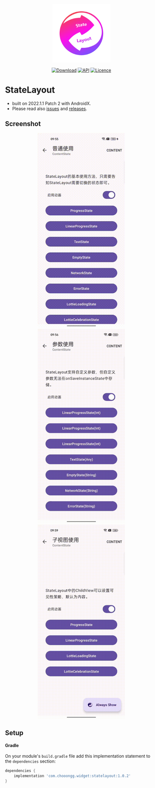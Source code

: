 <div align=center>
    <img src="Screenshots/Logo.svg" width="192" height="192"/> 

[![Download](https://img.shields.io/maven-central/v/com.chooongg.widget/statelayout.svg)](https://central.sonatype.com/artifact/com.chooongg.widget/statelayout/1.0.0)
[![API](https://img.shields.io/badge/API-24%2B-green.svg?style=flat)](https://android-arsenal.com/api?level=24)
[![Licence](https://img.shields.io/badge/Licence-Apache2-blue.svg)](http://www.apache.org/licenses/LICENSE-2.0)

</div>

# StateLayout
- built on 2022.1.1 Patch 2 with AndroidX.
- Please read also [issues](https://github.com/Chooongg/StateLayout/issues) and [releases](https://github.com/Chooongg/StateLayout/releases).

## Screenshot

<div align=center>
    <figure>
        <img src="Screenshots/1.gif" width="288" height="640"/><img src="Screenshots/2.gif" width="288" height="640"/><img src="Screenshots/3.gif" width="288" height="640"/>
    </figure>
</div>

## Setup 

#### Gradle

On your module's `build.gradle` file add this implementation statement to the `dependencies` section:

```groovy
dependencies {
    implementation 'com.chooongg.widget:statelayout:1.0.2'
}
```
